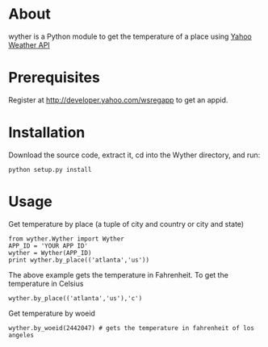 About
================
wyther is a Python module to get the temperature of a place using [Yahoo Weather API](https://developer.yahoo.com/weather/)

Prerequisites
=================
Register at http://developer.yahoo.com/wsregapp to get an appid.

Installation
=================

Download the source code, extract it, cd into the Wyther directory, and run:

````
python setup.py install
````

Usage
=================
Get temperature by place (a tuple of city and country or city and state)


	from wyther.Wyther import Wyther
	APP_ID = 'YOUR APP ID'
	wyther = Wyther(APP_ID)
	print wyther.by_place(('atlanta','us'))

The above example gets the temperature in Fahrenheit. To get the temperature in Celsius

	wyther.by_place(('atlanta','us'),'c')

Get temperature by woeid

	wyther.by_woeid(2442047) # gets the temperature in fahrenheit of los angeles
